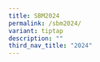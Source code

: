 ```yaml
---
title: SBM2024
permalink: /sbm2024/
variant: tiptap
description: ""
third_nav_title: "2024"
---
```

